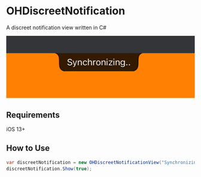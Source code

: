 # OHDiscreetNotification
A discreet notification view written in C#

![Demo](https://github.com/onurhazar/OHDiscreetNotification/blob/master/screenshot.png)

## Requirements
iOS 13+

## How to Use
```C#
var discreetNotification = new OHDiscreetNotificationView("Synchronizing..", false, OHDNPresentationMode.Top, this.View);
discreetNotification.Show(true);

```
